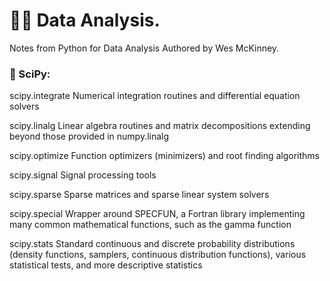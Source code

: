 # ✊🏿 Data Analysis.
Notes from Python for Data Analysis Authored by Wes McKinney.

### 🔬 SciPy:

scipy.integrate
Numerical integration routines and differential equation solvers

scipy.linalg
Linear algebra routines and matrix decompositions extending beyond those provided
in numpy.linalg

scipy.optimize
Function optimizers (minimizers) and root finding algorithms

scipy.signal
Signal processing tools

scipy.sparse
Sparse matrices and sparse linear system solvers

scipy.special
Wrapper around SPECFUN, a Fortran library implementing many common
mathematical functions, such as the gamma function

scipy.stats
Standard continuous and discrete probability distributions (density functions,
samplers, continuous distribution functions), various statistical tests, and more
descriptive statistics
